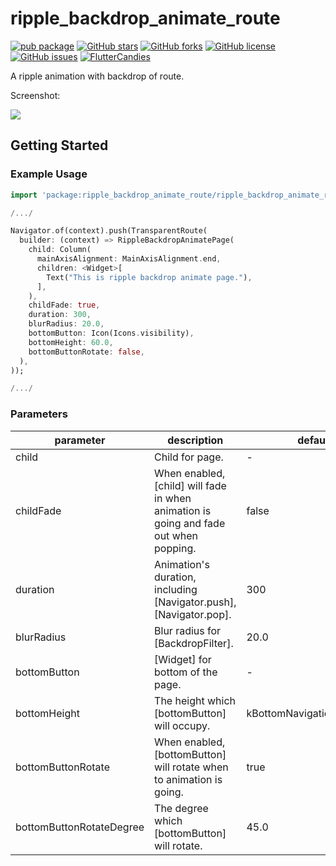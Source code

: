 # ripple_backdrop_animate_route

[![pub package](https://img.shields.io/pub/v/ripple_backdrop_animate_route.svg)](https://pub.dartlang.org/packages/ripple_backdrop_animate_route)
[![GitHub stars](https://img.shields.io/github/stars/fluttercandies/ripple_backdrop_animate_route)](https://github.com/fluttercandies/ripple_backdrop_animate_route/stargazers)
[![GitHub forks](https://img.shields.io/github/forks/fluttercandies/ripple_backdrop_animate_route)](https://github.com/fluttercandies/ripple_backdrop_animate_route/network)
[![GitHub license](https://img.shields.io/github/license/fluttercandies/ripple_backdrop_animate_route)](https://github.com/fluttercandies/ripple_backdrop_animate_route/blob/master/LICENSE)
[![GitHub issues](https://img.shields.io/github/issues/fluttercandies/ripple_backdrop_animate_route)](https://github.com/fluttercandies/ripple_backdrop_animate_route/issues)
<a target="_blank" href="https://jq.qq.com/?_wv=1027&k=5bcc0gy"><img border="0" src="https://pub.idqqimg.com/wpa/images/group.png" alt="FlutterCandies" title="FlutterCandies"></a>

A ripple animation with backdrop of route.

Screenshot:

![](https://user-gold-cdn.xitu.io/2019/8/21/16cb4d58e3458fd7)
## Getting Started
### Example Usage
```dart
import 'package:ripple_backdrop_animate_route/ripple_backdrop_animate_route.dart';

/.../

Navigator.of(context).push(TransparentRoute(
  builder: (context) => RippleBackdropAnimatePage(
    child: Column(
      mainAxisAlignment: MainAxisAlignment.end,
      children: <Widget>[
        Text("This is ripple backdrop animate page."),
      ],
    ),
    childFade: true,
    duration: 300,
    blurRadius: 20.0,
    bottomButton: Icon(Icons.visibility),
    bottomHeight: 60.0,
    bottomButtonRotate: false,
  ),
));

/.../
```
### Parameters
| parameter | description | default |
| --------- | ----------- | ------- |
| child | Child for page. | - |
| childFade | When enabled, [child] will fade in when animation is going and fade out when popping. | false |
| duration | Animation's duration, including [Navigator.push], [Navigator.pop]. | 300 |
| blurRadius | Blur radius for [BackdropFilter]. | 20.0 |
| bottomButton | [Widget] for bottom of the page. | - |
| bottomHeight | The height which [bottomButton] will occupy. | kBottomNavigationBarHeight |
| bottomButtonRotate | When enabled, [bottomButton] will rotate when to animation is going. | true |
| bottomButtonRotateDegree | The degree which [bottomButton] will rotate. | 45.0 |
